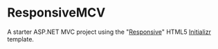 # ResponsiveMCV #

A starter ASP.NET MVC project using the "[Responsive](http://verekia.com/initializr/responsive-template)" HTML5 [Initializr](http://www.initializr.com/) template. 

